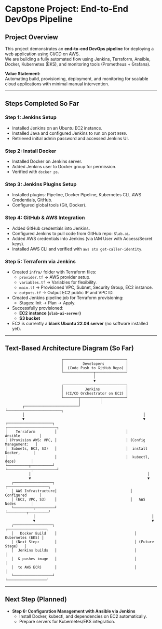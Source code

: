 # Capstone Project: End-to-End DevOps Pipeline

## Project Overview
This project demonstrates an **end-to-end DevOps pipeline** for deploying a web application using CI/CD on AWS.  
We are building a fully automated flow using Jenkins, Terraform, Ansible, Docker, Kubernetes (EKS), and monitoring tools (Prometheus + Grafana).  

**Value Statement:**  
Automating build, provisioning, deployment, and monitoring for scalable cloud applications with minimal manual intervention.

---

## Steps Completed So Far

### **Step 1: Jenkins Setup**
- Installed Jenkins on an Ubuntu EC2 instance.
- Installed Java and configured Jenkins to run on port `8080`.
- Retrieved initial admin password and accessed Jenkins UI.

### **Step 2: Install Docker**
- Installed Docker on Jenkins server.
- Added Jenkins user to Docker group for permission.
- Verified with `docker ps`.

### **Step 3: Jenkins Plugins Setup**
- Installed plugins: Pipeline, Docker Pipeline, Kubernetes CLI, AWS Credentials, GitHub.
- Configured global tools (Git, Docker).

### **Step 4: GitHub & AWS Integration**
- Added GitHub credentials into Jenkins.
- Configured Jenkins to pull code from GitHub repo: `Slab.ai`.
- Added AWS credentials into Jenkins (via IAM User with Access/Secret keys).
- Installed AWS CLI and verified with `aws sts get-caller-identity`.

### **Step 5: Terraform via Jenkins**
- Created `infra/` folder with Terraform files:
  - `provider.tf` → AWS provider setup.
  - `variables.tf` → Variables for flexibility.
  - `main.tf` → Provisioned VPC, Subnet, Security Group, EC2 instance.
  - `outputs.tf` → Output EC2 public IP and VPC ID.
- Created Jenkins pipeline job for Terraform provisioning:
  - Stages: Init → Plan → Apply.
- Successfully provisioned:
  - **EC2 instance (`slab-ai-server`)**
  - **S3 bucket**
- EC2 is currently a **blank Ubuntu 22.04 server** (no software installed yet).

---

## Text-Based Architecture Diagram (So Far)

```
                          ┌─────────────────────────────┐
                          │         Developers          │
                          │  (Code Push to GitHub Repo) │
                          └──────────────┬──────────────┘
                                         │
                                         ▼
                          ┌─────────────────────────────┐
                          │          Jenkins            │
                          │ (CI/CD Orchestrator on EC2) │
                          └───────┬─────────┬───────────┘
                                  │         │
        ┌─────────────────────────┘         └─────────────────────────┐
        │                                                       │
        ▼                                                       ▼
┌─────────────────────┐                                ┌───────────────────────┐
│    Terraform         │                                │       Ansible         │
│ (Provision AWS: VPC, │                                │ (Config Management:   │
│  Subnets, EC2, S3)   │                                │  install Docker,      │
│                      │                                │  kubectl, deps)       │
└──────────┬──────────┘                                └───────────┬───────────┘
           │                                                      │
           ▼                                                      ▼
   ┌──────────────────┐                                  ┌───────────────────┐
   │ AWS Infrastructure│                                  │   Configured      │
   │ (EC2, VPC, S3)    │                                  │   AWS Nodes       │
   └─────────┬─────────┘                                  └─────────┬─────────┘
             │                                                      │
             ▼                                                      ▼
   ┌──────────────────┐                                    ┌──────────────────┐
   │   Docker Build    │                                    │ Kubernetes (EKS) │
   │ (Next Step:       │                                    │ (Future Stage)   │
   │  Jenkins builds   │                                    │                  │
   │  & pushes image   │                                    │                  │
   │  to AWS ECR)      │                                    │                  │
   └──────────────────┘                                    └──────────────────┘
```

---

## Next Step (Planned)
- **Step 6: Configuration Management with Ansible via Jenkins**
  - Install Docker, kubectl, and dependencies on EC2 automatically.
  - Prepare servers for Kubernetes/EKS integration.
